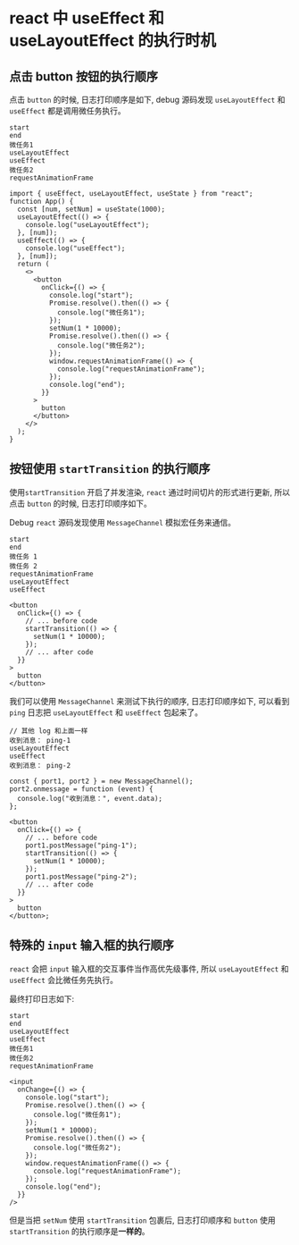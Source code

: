 # react 中 useEffect 和 useLayoutEffect 的执行时机

## 点击 button 按钮的执行顺序

点击 `button` 的时候, 日志打印顺序是如下, debug 源码发现 `useLayoutEffect` 和 `useEffect` 都是调用微任务执行。

```
start
end
微任务1
useLayoutEffect
useEffect
微任务2
requestAnimationFrame
```

```tsx
import { useEffect, useLayoutEffect, useState } from "react";
function App() {
  const [num, setNum] = useState(1000);
  useLayoutEffect(() => {
    console.log("useLayoutEffect");
  }, [num]);
  useEffect(() => {
    console.log("useEffect");
  }, [num]);
  return (
    <>
      <button
        onClick={() => {
          console.log("start");
          Promise.resolve().then(() => {
            console.log("微任务1");
          });
          setNum(1 * 10000);
          Promise.resolve().then(() => {
            console.log("微任务2");
          });
          window.requestAnimationFrame(() => {
            console.log("requestAnimationFrame");
          });
          console.log("end");
        }}
      >
        button
      </button>
    </>
  );
}
```

## 按钮使用 `startTransition` 的执行顺序

使用`startTransition` 开启了并发渲染, `react` 通过时间切片的形式进行更新, 所以点击 `button` 的时候, 日志打印顺序如下。

Debug `react` 源码发现使用 `MessageChannel` 模拟宏任务来通信。

```
start
end
微任务 1
微任务 2
requestAnimationFrame
useLayoutEffect
useEffect
```

```tsx
<button
  onClick={() => {
    // ... before code
    startTransition(() => {
      setNum(1 * 10000);
    });
    // ... after code
  }}
>
  button
</button>
```

我们可以使用 `MessageChannel` 来测试下执行的顺序, 日志打印顺序如下, 可以看到 `ping` 日志把 `useLayoutEffect` 和 `useEffect` 包起来了。

```
// 其他 log 和上面一样
收到消息： ping-1
useLayoutEffect
useEffect
收到消息： ping-2
```

```tsx
const { port1, port2 } = new MessageChannel();
port2.onmessage = function (event) {
  console.log("收到消息：", event.data);
};

<button
  onClick={() => {
    // ... before code
    port1.postMessage("ping-1");
    startTransition(() => {
      setNum(1 * 10000);
    });
    port1.postMessage("ping-2");
    // ... after code
  }}
>
  button
</button>;
```

## 特殊的 `input` 输入框的执行顺序

`react` 会把 `input` 输入框的交互事件当作高优先级事件, 所以 `useLayoutEffect` 和 `useEffect` 会比微任务先执行。

最终打印日志如下:

```
start
end
useLayoutEffect
useEffect
微任务1
微任务2
requestAnimationFrame
```

```tsx
<input
  onChange={() => {
    console.log("start");
    Promise.resolve().then(() => {
      console.log("微任务1");
    });
    setNum(1 * 10000);
    Promise.resolve().then(() => {
      console.log("微任务2");
    });
    window.requestAnimationFrame(() => {
      console.log("requestAnimationFrame");
    });
    console.log("end");
  }}
/>
```

但是当把 `setNum` 使用 `startTransition` 包裹后, 日志打印顺序和 `button` 使用 `startTransition` 的执行顺序是**一样的**。

